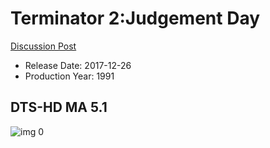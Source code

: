 # Terminator 2:Judgement Day

[Discussion Post](https://www.avsforum.com/threads/bass-eq-for-filtered-movies.2995212/post-56887006)

* Release Date: 2017-12-26
* Production Year: 1991

## DTS-HD MA 5.1

![img 0](https://i.imgur.com/x5mVSGA.jpg)

